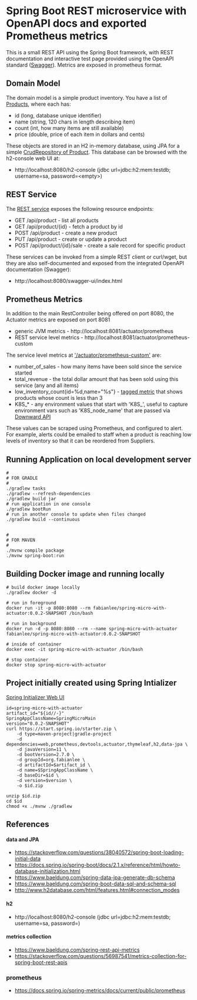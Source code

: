 #  Spring Boot REST microservice with OpenAPI docs and exported Prometheus metrics

This is a small REST API using the Spring Boot framework, with REST documentation and interactive test page provided using the OpenAPI standard ([Swagger](https://swagger.io/tools/swagger-ui/)).  Metrics are exposed in prometheus format.

## Domain Model

The domain model is a simple product inventory.  You have a list of [Products](https://github.com/fabianlee/spring-micro-with-actuator/blob/main/src/main/java/org/fabianlee/springmicrowithactuator/domain/Product.java), where each has:

* id (long, database unique identifier)
* name (string, 120 chars in length describing item)
* count (int, how many items are still available)
* price (double, price of each item in dollars and cents)

These objects are stored in an H2 in-memory database, using JPA for a simple [CrudRepository of Product](https://github.com/fabianlee/spring-micro-with-actuator/blob/main/src/main/java/org/fabianlee/springmicrowithactuator/persistence/ProductRepository.java).  This database can be browsed with the h2-console web UI at:
* http://localhost:8080/h2-console (jdbc url=jdbc:h2:mem:testdb; username=sa, password=&lt;empty&gt;)


## REST Service

The [REST service](https://github.com/fabianlee/spring-micro-with-actuator/blob/main/src/main/java/org/fabianlee/springmicrowithactuator/service/ProductController.java) exposes the following resource endpoints:

* GET /api/product - list all products
* GET /api/product/{id} - fetch a product by id
* POST /api/product - create a new product
* PUT /api/product - create or update a product
* POST /api/product/{id}/sale - create a sale record for specific product

These services can be invoked from a simple REST client or curl/wget, but they are also self-documented and exposed from the integrated OpenAPI documentation (Swagger):

* http://localhost:8080/swagger-ui/index.html

## Prometheus Metrics

In addition to the main RestController being offered on port 8080, the Actuator metrics are exposed on port 8081

* generic JVM metrics - http://localhost:8081/actuator/prometheus
* REST service level metrics - http://localhost:8081/actuator/prometheus-custom

The service level metrics at ['/actuator/prometheus-custom'](https://github.com/fabianlee/spring-micro-with-actuator/blob/main/src/main/java/org/fabianlee/springmicrowithactuator/actuator/CustomPrometheusEndpoint.java) are:

* number_of_sales - how many items have been sold since the service started
* total_revenue - the total dollar amount that has been sold using this service (any and all items)
* low_inventory_count{id=%d,name="%s"} - [tagged metric](https://sysdig.com/blog/prometheus-metrics/) that shows products whose count is less than 3
* K8S_* - any environment values that start with 'K8S_', useful to capture environment vars such as 'K8S_node_name' that are passed via [Downward API](https://fabianlee.org/2021/05/01/kubernetes-using-the-downward-api-to-access-pod-container-metadata/)

These values can be scraped using Prometheus, and configured to alert.  For example, alerts could be emailed to staff when a product is reaching low levels of inventory so that it can be reordered from Suppliers.


## Running Application on local development server

```
#
# FOR GRADLE
#
./gradlew tasks
./gradlew --refresh-dependencies
./gradlew build jar
# run application in one console
./gradlew bootRun
# run in another console to update when files changed
./gradlew build --continuous


#
# FOR MAVEN
#
./mvnw compile package
./mvnw spring-boot:run
```

## Building Docker image and running locally

```
# build docker image locally
./gradlew docker -d

# run in foreground
docker run -it -p 8080:8080 --rm fabianlee/spring-micro-with-actuator:0.0.2-SNAPSHOT /bin/bash

# run in background
docker run -d -p 8080:8080 --rm --name spring-micro-with-actuator fabianlee/spring-micro-with-actuator:0.0.2-SNAPSHOT

# inside of container
docker exec -it spring-micro-with-actuator /bin/bash

# stop container
docker stop spring-micro-with-actuator
```

## Project initially created using Spring Intializer

[Spring Initializer Web UI](https://start.spring.io/)

```
id=spring-micro-with-actuator
artifact_id="${id//-}"
SpringAppClassName=SpringMicroMain
version="0.0.2-SNAPSHOT"
curl https://start.spring.io/starter.zip \
    -d type=maven-project|gradle-project
    -d dependencies=web,prometheus,devtools,actuator,thymeleaf,h2,data-jpa \
    -d javaVersion=11 \
    -d bootVersion=2.7.0 \
    -d groupId=org.fabianlee \
    -d artifactId=$artifact_id \
    -d name=$SpringAppClassName \
    -d baseDir=$id \
    -d version=$version \
    -o $id.zip

unzip $id.zip
cd $id
chmod +x ./mvnw ./gradlew
```

## References

#### data and JPA
* https://stackoverflow.com/questions/38040572/spring-boot-loading-initial-data
* https://docs.spring.io/spring-boot/docs/2.1.x/reference/html/howto-database-initialization.html
* https://www.baeldung.com/spring-data-jpa-generate-db-schema
* https://www.baeldung.com/spring-boot-data-sql-and-schema-sql
* http://www.h2database.com/html/features.html#connection_modes

#### h2
* http://localhost:8080/h2-console (jdbc url=jdbc:h2:mem:testdb; username=sa, password=<empty>)

#### metrics collection
* https://www.baeldung.com/spring-rest-api-metrics
* https://stackoverflow.com/questions/56987541/metrics-collection-for-spring-boot-rest-apis

### prometheus
* https://docs.spring.io/spring-metrics/docs/current/public/prometheus

